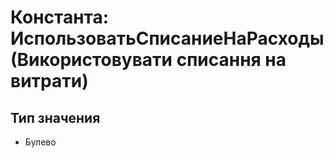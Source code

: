 ﻿# Константа: ИспользоватьСписаниеНаРасходы (Використовувати списання на витрати)

## Тип значения

- Булево

